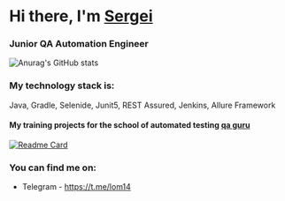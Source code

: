 <h1>Hi there, I'm <a href="(https://github.com/AlyonaEfros)" target="_blank">Sergei</a> 
<h3>Junior QA Automation Engineer</h3>

<!--
**SLomako/SLomako** is a ✨ _special_ ✨ repository because its `README.md` (this file) appears on your GitHub profile.
-->

![Anurag's GitHub stats](https://github-readme-stats.vercel.app/api?username=SLomako&show_icons=true&bg_color=00000000)

 ### My technology stack is:

Java, Gradle, Selenide, Junit5, REST Assured, Jenkins, Allure Framework
 
 #### My training projects for the school of automated testing [qa guru](https://qa.guru/)
 
[![Readme Card](https://github-readme-stats.vercel.app/api/pin/?username=SLomako&repo=github-tester&theme=solarized-light)](https://github.com/Slomako/github-tester)

 
### You can find me on:

+  Telegram - https://t.me/lom14
